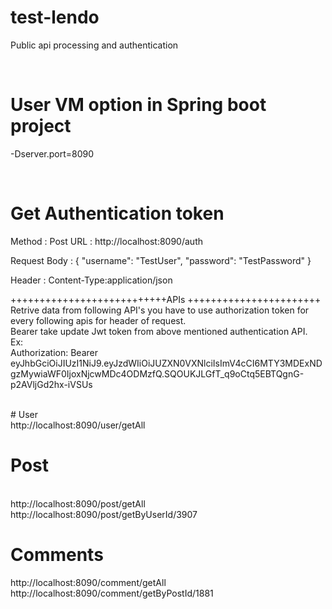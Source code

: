 # test-lendo
Public api processing and authentication

<br/>

# User VM option in Spring boot project 
-Dserver.port=8090

<br/>

# Get Authentication token
Method : Post 
URL : http://localhost:8090/auth

Request Body : {
                   "username": "TestUser",
                   "password": "TestPassword"
               }
               
Header : Content-Type:application/json



+++++++++++++++++++++++++++APIs  +++++++++++++++++++++++ 
<br/>
Retrive data from following API's you have to use authorization token for every following apis for header of request.
<br/>
Bearer take update Jwt token from above mentioned authentication API. 
<br/>
Ex: <br/>
Authorization: Bearer eyJhbGciOiJIUzI1NiJ9.eyJzdWIiOiJUZXN0VXNlciIsImV4cCI6MTY3MDExNDgzMywiaWF0IjoxNjcwMDc4ODMzfQ.SQOUKJLGfT_q9oCtq5EBTQgnG-p2AVljGd2hx-iVSUs

<br/>
# User
<br/>
http://localhost:8090/user/getAll 
<br/>

# Post
<br/>
http://localhost:8090/post/getAll
<br/>
http://localhost:8090/post/getByUserId/3907

# Comments
http://localhost:8090/comment/getAll
<br/>
http://localhost:8090/comment/getByPostId/1881
